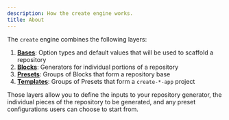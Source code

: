 ```yaml
---
description: How the create engine works.
title: About
---
```


The `create` engine combines the following layers:

1. **[Bases](./concepts/bases)**: Option types and default values that will be used to scaffold a repository
2. **[Blocks](./concepts/blocks)**: Generators for individual portions of a repository
3. **[Presets](./concepts/presets)**: Groups of Blocks that form a repository base
4. **[Templates](./concepts/templates)**: Groups of Presets that form a `create-*-app` project

Those layers allow you to define the inputs to your repository generator, the individual pieces of the repository to be generated, and any preset configurations users can choose to start from.
